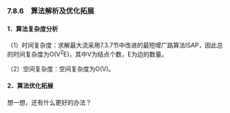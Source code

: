 ### 7.8.6　算法解析及优化拓展

#### 1．算法复杂度分析

（1）时间复杂度：求解最大流采用7.3.7节中改进的最短增广路算法ISAP，因此总的时间复杂度为O(V<sup class="my_markdown">2</sup>E)，其中V为结点个数，E为边的数量。

（2）空间复杂度：空间复杂度为O(V)。

#### 2．算法优化拓展

想一想，还有什么更好的办法？


